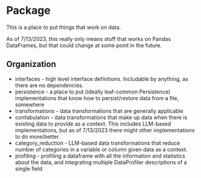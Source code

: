 # Package

This is a place to put things that work on data.

As of 7/13/2023, this really only means stuff that works on Pandas DataFrames,
but that could change at some point in the future.

## Organization

* interfaces - high level interface definitions. Includable by anything, as there are no dependencies.
* persistence - a place to put (ideally leaf-common Persistence) implementations that know
                how to persist/restore data from a file, somewhere
* transformations - data transformations that are generally applicable
* confabulation - data transformations that make up data when there is existing data
                to provide as a context.  This includes LLM-based implementations,
                but as of 7/13/2023 there might other implementations to do more/better.
* category_reduction - LLM-based data transformations that reduce number of categories in a variable
                or column given data as a context.
* profiling - profiling a dataframe with all the information and statistics about the data, and 
                integrating multiple DataProfiler descriptions of a single field